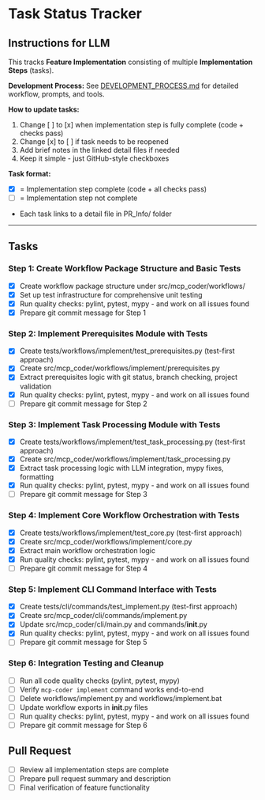 # Task Status Tracker

## Instructions for LLM

This tracks **Feature Implementation** consisting of multiple **Implementation Steps** (tasks).

**Development Process:** See [DEVELOPMENT_PROCESS.md](./DEVELOPMENT_PROCESS.md) for detailed workflow, prompts, and tools.

**How to update tasks:**
1. Change [ ] to [x] when implementation step is fully complete (code + checks pass)
2. Change [x] to [ ] if task needs to be reopened
3. Add brief notes in the linked detail files if needed
4. Keep it simple - just GitHub-style checkboxes

**Task format:**
- [x] = Implementation step complete (code + all checks pass)
- [ ] = Implementation step not complete
- Each task links to a detail file in PR_Info/ folder

---

## Tasks

### Step 1: Create Workflow Package Structure and Basic Tests
- [x] Create workflow package structure under src/mcp_coder/workflows/
- [x] Set up test infrastructure for comprehensive unit testing
- [x] Run quality checks: pylint, pytest, mypy - and work on all issues found
- [x] Prepare git commit message for Step 1

### Step 2: Implement Prerequisites Module with Tests
- [x] Create tests/workflows/implement/test_prerequisites.py (test-first approach)
- [x] Create src/mcp_coder/workflows/implement/prerequisites.py
- [x] Extract prerequisites logic with git status, branch checking, project validation
- [x] Run quality checks: pylint, pytest, mypy - and work on all issues found
- [ ] Prepare git commit message for Step 2

### Step 3: Implement Task Processing Module with Tests
- [x] Create tests/workflows/implement/test_task_processing.py (test-first approach)
- [x] Create src/mcp_coder/workflows/implement/task_processing.py
- [x] Extract task processing logic with LLM integration, mypy fixes, formatting
- [x] Run quality checks: pylint, pytest, mypy - and work on all issues found
- [ ] Prepare git commit message for Step 3

### Step 4: Implement Core Workflow Orchestration with Tests
- [x] Create tests/workflows/implement/test_core.py (test-first approach)
- [x] Create src/mcp_coder/workflows/implement/core.py
- [x] Extract main workflow orchestration logic
- [x] Run quality checks: pylint, pytest, mypy - and work on all issues found
- [ ] Prepare git commit message for Step 4

### Step 5: Implement CLI Command Interface with Tests
- [x] Create tests/cli/commands/test_implement.py (test-first approach)
- [x] Create src/mcp_coder/cli/commands/implement.py
- [x] Update src/mcp_coder/cli/main.py and commands/__init__.py
- [x] Run quality checks: pylint, pytest, mypy - and work on all issues found
- [ ] Prepare git commit message for Step 5

### Step 6: Integration Testing and Cleanup
- [ ] Run all code quality checks (pylint, pytest, mypy)
- [ ] Verify `mcp-coder implement` command works end-to-end
- [ ] Delete workflows/implement.py and workflows/implement.bat
- [ ] Update workflow exports in __init__.py files
- [ ] Run quality checks: pylint, pytest, mypy - and work on all issues found
- [ ] Prepare git commit message for Step 6

## Pull Request
- [ ] Review all implementation steps are complete
- [ ] Prepare pull request summary and description
- [ ] Final verification of feature functionality